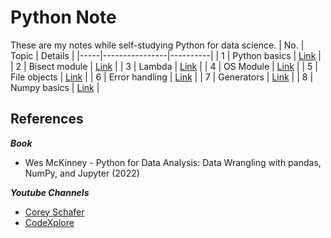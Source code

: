 # Python Note
These are my notes while self-studying Python for data science.
| No. | Topic          | Details  |
|-----|----------------|----------|
| 1   | Python basics  | [Link](https://github.com/qanhnn12/python-note/tree/main/Python%20basics)     |
| 2   | Bisect module  | [Link](https://github.com/qanhnn12/python-note/tree/main/Bisect%20module)      |
| 3   | Lambda          | [Link](https://github.com/qanhnn12/python-note/tree/main/Lambda)      |
| 4   | OS Module      | [Link](https://github.com/qanhnn12/python-note/tree/main/OS%20module)      |
| 5   | File objects   | [Link](https://github.com/qanhnn12/python-note/tree/main/File%20objects)      |
| 6   | Error handling | [Link](https://github.com/qanhnn12/python-note/tree/main/Error%20handling)      |
| 7   | Generators     | [Link](https://github.com/qanhnn12/python-note/tree/main/Generators)      |
| 8   | Numpy basics   | [Link](https://github.com/qanhnn12/python-note/tree/main/Numpy%20basics)      |

## References
***Book***
* Wes McKinney - Python for Data Analysis: Data Wrangling with pandas, NumPy, and Jupyter (2022)

***Youtube Channels***
* [Corey Schafer](https://www.youtube.com/@coreyms)
* [CodeXplore](https://www.youtube.com/@CodeXplore)
